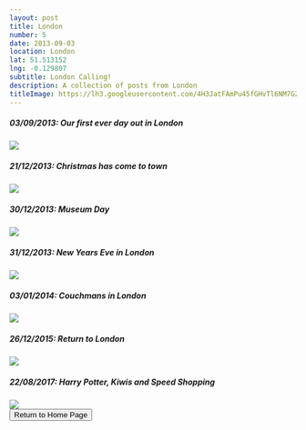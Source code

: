 ```yaml
---
layout: post
title: London
number: 5
date: 2013-09-03
location: London
lat: 51.513152
lng: -0.129807
subtitle: London Calling!
description: A collection of posts from London
titleImage: https://lh3.googleusercontent.com/4H3JatFAmPu45fGHvTl6NM7GZAWxzrKpHWmj7vtv9Kgf_8JHUa2M9iKdP9upJ3wG3FSLFD9TyX87DmnT0rsk1aoF4E1IKjD2EFqc-ElnwmMQsJvAlxfXiMvpZo9c7BhoPT99_OFXb8o=w2400
---
```


<h5>03/09/2013: Our first ever day out in London</h5>
<a target="_blank" href="https://adventuresofthetravellingtwins.com/subposts/LondonAugust2013"><img src="https://lh3.googleusercontent.com/nNfOutypJlWYSVcfIBfMJSDgN-XpMhNbKubU4TpS7nNv_-D1UGaZxsPKF_NTew2VsNInXZc-PZJUOVtWdRQqZ5bvUnMvLAynjK_UPX14T8LToBL7_m4SrEMAeVdf_FnDglVSaDH3j_w=w2400" class="image3"></a>

<h5>21/12/2013: Christmas has come to town</h5>
<a target="_blank" href="https://adventuresofthetravellingtwins.com/subposts/LondonChristmas2013"><img src="https://lh3.googleusercontent.com/HY_sUWIx2xXTKlb6ds00pA_50SToOX1kjVXY0oNyFB0eKO3DXfNrqmEB_e0YRwiyXbW8cYNu-OiAgj3V0e_THkt6bIZLsAV_p88Tvo-A9vooN9GIzycMZ0tPB0sLFfEuSUCR6tZTcUM=w2400" class="image3"></a>

<h5>30/12/2013: Museum Day</h5>
<a target="_blank" href="https://adventuresofthetravellingtwins.com/subposts/LondonMuseums2014"><img src="https://lh3.googleusercontent.com/jfnV1kk7ac0UjLoOGH0tBxAEPukPHUWBDwFFOFZK6bnumDxZZBC2nmBMk2Mf90584D4tL0dV-uVrS8_b9kPj4QLtdHjbLCO-vzx9FJrGs4EuMmlJ1P2IiNZ5GKMHlr45Sc2HFLFf7wk=w2400" class="image3"></a>

<h5>31/12/2013: New Years Eve in London</h5>
<a target="_blank" href="https://adventuresofthetravellingtwins.com/subposts/LondonNewYearsEve2013"><img src="https://lh3.googleusercontent.com/XO8ZgbUWzz23TaMBRU2L-iaWthLVxQzkgc-sHSsiwQYJdVtRbdZ07C64sviAYEGruU-59KTe2UuAhSjIfdhExMvt6oncUEDSo2t68aKH6LbKWWBQgbLhJoJ6eUfB_-ceLEQZPhwuPGk=w2400"></a>

<h5>03/01/2014: Couchmans in London</h5>
<a target="_blank" href="https://adventuresofthetravellingtwins.com/subposts/LondonCouchmans"><img src="https://adventuresofthetravellingtwins.com/Photos/2014-01-03-CouchmanLondon/cover-min.JPG" class="image3"></a>

<h5>26/12/2015: Return to London</h5>
<a target="_blank" href="https://adventuresofthetravellingtwins.com/subposts/London2015"><img src="https://adventuresofthetravellingtwins.com/Photos/2015-12-26-LondonChristmas2015/tower3.jpg" class="image3"></a>

<h5>22/08/2017: Harry Potter, Kiwis and Speed Shopping</h5>
<a target="_blank" href="https://adventuresofthetravellingtwins.com/subposts/LondonAugust2017"><img src="https://adventuresofthetravellingtwins.com/Photos/2017-08-23-LondonHarryPotter/cover-min.JPG" class="image3"></a>

<div class="wrapper">
  <input type="button" class="button" value="Return to Home Page" onclick="self.close()">
</div>
